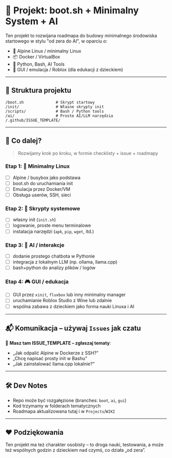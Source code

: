 # 🚀 Projekt: boot.sh + Minimalny System + AI

Ten projekt to rozwijana roadmapa do budowy minimalnego środowiska startowego w stylu "od zera do AI", w oparciu o:

- 🐧 Alpine Linux / minimalny Linux
- 📦 Docker / VirtualBox
- 🧠 Python, Bash, AI Tools
- 👾 GUI / emulacja / Roblox (dla edukacji z dzieckiem)

---

## 🧱 Struktura projektu

```
/boot.sh              # Skrypt startowy
/init/                # Własne skrypty init
/scripts/             # Bash / Python tools
/ai/                  # Proste AI/LLM narzędzia
/.github/ISSUE_TEMPLATE/
```

---

## 🎯 Co dalej?

> Rozwijamy krok po kroku, w formie checklisty + issue + roadmapy

### Etap 1: 🐧 Minimalny Linux
- [ ] Alpine / busybox jako podstawa
- [ ] boot.sh do uruchamiania init
- [ ] Emulacja przez Docker/VM
- [ ] Obsługa userów, SSH, sieci

### Etap 2: 🔧 Skrypty systemowe
- [ ] własny init (`init.sh`)
- [ ] logowanie, proste menu terminalowe
- [ ] instalacja narzędzi (`apk`, `pip`, `wget`, itd.)

### Etap 3: 🧠 AI / interakcje
- [ ] dodanie prostego chatbota w Pythonie
- [ ] integracja z lokalnym LLM (np. ollama, llama.cpp)
- [ ] bash+python do analizy plików / logów

### Etap 4: 🎮 GUI / edukacja
- [ ] GUI przez `xinit`, `fluxbox` lub inny minimalny manager
- [ ] uruchamianie Roblox Studio z Wine lub zdalnie
- [ ] wspólna zabawa z dzieckiem jako forma nauki Linuxa i AI

---

## 📬 Komunikacja – używaj `Issues` jak czatu

📝 **Masz tam ISSUE_TEMPLATE – zgłaszaj tematy**:

- „Jak odpalić Alpine w Dockerze z SSH?”
- „Chcę napisać prosty init w Bashu”
- „Jak zainstalować llama.cpp lokalnie?”

---

## 🛠️ Dev Notes

- Repo może być rozgałęzione (branches: `boot`, `ai`, `gui`)
- Kod trzymamy w folderach tematycznych
- Roadmapa aktualizowana tutaj i w `Projects`/`WIKI`

---

## ❤️ Podziękowania

Ten projekt ma też charakter osobisty – to droga nauki, testowania, a może też wspólnych godzin z dzieckiem nad czymś, co działa „od zera”.
